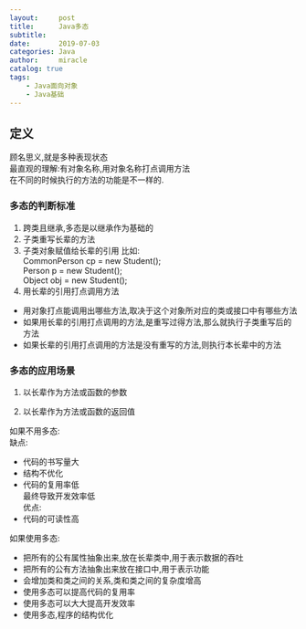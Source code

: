 ```yaml
---
layout:     post
title:      Java多态
subtitle:   
date:       2019-07-03
categories: Java
author:     miracle
catalog: true
tags:
    - Java面向对象
    - Java基础
---
```


## 定义

 顾名思义,就是多种表现状态  
 最直观的理解:有对象名称,用对象名称打点调用方法  
 在不同的时候执行的方法的功能是不一样的.

### 多态的判断标准

 1. 跨类且继承,多态是以继承作为基础的
 2. 子类重写长辈的方法
 3. 子类对象赋值给长辈的引用 
 比如:  
 CommonPerson cp = new Student();  
 Person p = new Student();  
 Object obj = new Student();
 4. 用长辈的引用打点调用方法
  * 用对象打点能调用出哪些方法,取决于这个对象所对应的类或接口中有哪些方法
  * 如果用长辈的引用打点调用的方法,是重写过得方法,那么就执行子类重写后的方法
  * 如果长辈的引用打点调用的方法是没有重写的方法,则执行本长辈中的方法

### 多态的应用场景

1. 以长辈作为方法或函数的参数

2. 以长辈作为方法或函数的返回值  




如果不用多态:  
缺点:  
 - 代码的书写量大
 - 结构不优化
 - 代码的复用率低  
最终导致开发效率低  
优点:  
 - 代码的可读性高

如果使用多态:  
 - 把所有的公有属性抽象出来,放在长辈类中,用于表示数据的吞吐
 - 把所有的公有方法抽象出来放在接口中,用于表示功能 
 - 会增加类和类之间的关系,类和类之间的复杂度增高
 - 使用多态可以提高代码的复用率
 - 使用多态可以大大提高开发效率
 - 使用多态,程序的结构优化










  
